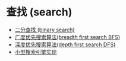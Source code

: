 # 查找 (search)


- [二分查找 (binary search)](./binary_search.ipynb)
- [广度优先搜索算法(breadth first search BFS)](./breadth_first_search.ipynb)
- [深度优先搜索算法(depth first search DFS)](./depth_first_search.ipynb)
- [小型搜索引擎实现](https://time.geekbang.org/column/article/79433)